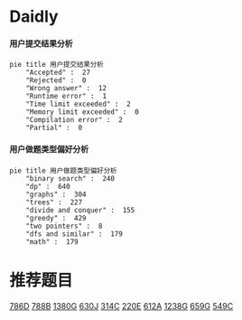 # Daidly

<!-- tabs:start -->



#### **用户提交结果分析**

```mermaid
pie title 用户提交结果分析
    "Accepted" :  27
    "Rejected" :  0
    "Wrong answer" :  12
    "Runtime error" :  1
    "Time limit exceeded" :  2
    "Memory limit exceeded" :  0
    "Compilation error" :  2
    "Partial" :  0
```

#### **用户做题类型偏好分析**

```mermaid
pie title 用户做题类型偏好分析
    "binary search" :  240
    "dp" :  640
    "graphs" :  304
    "trees" :  227
    "divide and conquer" :  155
    "greedy" :  429
    "two pointers" :  8
    "dfs and similar" :  179
    "math" :  179
```



<!-- tabs:end -->
# 推荐题目
[786D](https://codeforces.com/contest/786/problem/D)
[788B](https://codeforces.com/contest/788/problem/B)
[1380G](https://codeforces.com/contest/1380/problem/G)
[630J](https://codeforces.com/contest/630/problem/J)
[314C](https://codeforces.com/contest/314/problem/C)
[220E](https://codeforces.com/contest/220/problem/E)
[612A](https://codeforces.com/contest/612/problem/A)
[1238G](https://codeforces.com/contest/1238/problem/G)
[659G](https://codeforces.com/contest/659/problem/G)
[549C](https://codeforces.com/contest/549/problem/C)
